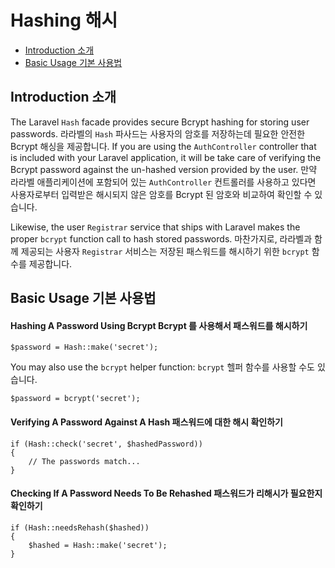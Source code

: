 # Hashing 해시

- [Introduction 소개](#introduction)
- [Basic Usage 기본 사용법](#basic-usage)

<a name="introduction"></a>
## Introduction 소개

The Laravel `Hash` facade provides secure Bcrypt hashing for storing user passwords. 라라벨의 `Hash` 파사드는 사용자의 암호를 저장하는데 필요한 안전한 Bcrypt 해싱을 제공합니다. If you are using the `AuthController` controller that is included with your Laravel application, it will be take care of verifying the Bcrypt password against the un-hashed version provided by the user. 만약 라라벨 애플리케이션에 포함되어 있는 `AuthController` 컨트롤러를 사용하고 있다면 사용자로부터 입력받은 해시되지 않은 암호를 Bcrypt 된 암호와 비교하여 확인할 수 있습니다. 

Likewise, the user `Registrar` service that ships with Laravel makes the proper `bcrypt` function call to hash stored passwords. 마찬가지로, 라라벨과 함께 제공되는 사용자 `Registrar` 서비스는 저장된 패스워드를 해시하기 위한 `bcrypt` 함수를 제공합니다. 

<a name="basic-usage"></a>
## Basic Usage 기본 사용법

#### Hashing A Password Using Bcrypt Bcrypt 를 사용해서 패스워드를 해시하기

	$password = Hash::make('secret');

You may also use the `bcrypt` helper function:
`bcrypt` 헬퍼 함수를 사용할 수도 있습니다. 

	$password = bcrypt('secret');

#### Verifying A Password Against A Hash 패스워드에 대한 해시 확인하기

	if (Hash::check('secret', $hashedPassword))
	{
		// The passwords match...
	}

#### Checking If A Password Needs To Be Rehashed 패스워드가 리해시가 필요한지 확인하기

	if (Hash::needsRehash($hashed))
	{
		$hashed = Hash::make('secret');
	}
